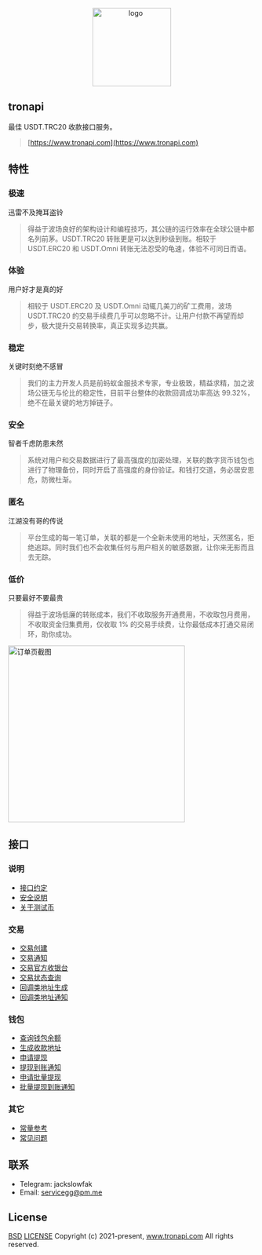 <p align="center">
  <a href=" https://www.tronapi.com">
    <img src="https://tronapi.com/public/data/system/logo/D2ZW2d4N4CD14g20.png" width="160" alt="logo"/>
  </a>
</p>

## tronapi
最佳 USDT.TRC20 收款接口服务。
> [https://www.tronapi.com](https://www.tronapi.com)

## 特性
### 极速
迅雷不及掩耳盗铃

> 得益于波场良好的架构设计和编程技巧，其公链的运行效率在全球公链中都名列前茅。USDT.TRC20 转账更是可以达到秒级到账。相较于 USDT.ERC20 和 USDT.Omni 转账无法忍受的龟速，体验不可同日而语。

### 体验
用户好才是真的好

> 相较于 USDT.ERC20 及 USDT.Omni 动辄几美刀的矿工费用，波场 USDT.TRC20 的交易手续费几乎可以忽略不计。让用户付款不再望而却步，极大提升交易转换率，真正实现多边共赢。

### 稳定
关键时刻绝不感冒

> 我们的主力开发人员是前蚂蚁金服技术专家，专业极致，精益求精，加之波场公链无与伦比的稳定性，目前平台整体的收款回调成功率高达 99.32%，绝不在最关键的地方掉链子。

### 安全
智者千虑防患未然

> 系统对用户和交易数据进行了最高强度的加密处理，关联的数字货币钱包也进行了物理备份，同时开启了高强度的身份验证。和钱打交道，务必居安思危，防微杜渐。

### 匿名
江湖没有哥的传说

> 平台生成的每一笔订单，关联的都是一个全新未使用的地址，天然匿名，拒绝追踪。同时我们也不会收集任何与用户相关的敏感数据，让你来无影而且去无踪。

### 低价
只要最好不要最贵

> 得益于波场低廉的转账成本，我们不收取服务开通费用，不收取包月费用，不收取资金归集费用，仅收取 1% 的交易手续费，让你最低成本打通交易闭环，助你成功。

<img src="https://tronapi.com/public/home/img/pay-screen.png" width="360" alt="订单页截图">

## 接口

### 说明
  - [接口约定](/api/intro/convention.md)
  - [安全说明](/api/intro/security.md)
  - [关于测试币](/api/intro/fau.md)

### 交易
  - [交易创建](/api/transaction/create.md)
  - [交易通知](/api/transaction/notify.md)
  - [交易官方收银台](/api/transaction/cashier.md)
  - [交易状态查询](/api/transaction/query.md)
  - [回调类地址生成](/api/transaction/callback_create.md)
  - [回调类地址通知](/api/transaction/callback_notify.md)

### 钱包
  - [查询钱包余额](/api/wallet/balance.md)
  - [生成收款地址](/api/wallet/deposit.md)
  - [申请提现](/api/wallet/withdrawal.md)
  - [提现到账通知](/api/wallet/withdrawal_notify.md)
  - [申请批量提现](/api/wallet/withdrawal_mass.md)
  - [批量提现到账通知](/api/wallet/withdrawal_mass_notify.md)

### 其它
  - [常量参考](/api/asset/constant.md)
  - [常见问题](/api/asset/faq.md)

## 联系
- Telegram: jackslowfak
- Email: servicegg@pm.me

## License
[BSD](https://www.wikiwand.com/en/BSD_licenses)
[LICENSE](/LICENSE) Copyright (c) 2021-present, www.tronapi.com All rights reserved.